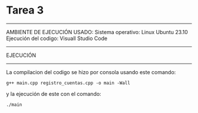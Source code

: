 # Tarea 3
***
AMBIENTE DE EJECUCIÓN USADO:
Sistema operativo: Linux Ubuntu 23.10
Ejecución del codigo: Visuall Studio Code
***
EJECUCIÓN
***
La compilacion del codigo se hizo por consola usando este comando:
``` 
g++ main.cpp registro_cuentas.cpp -o main -Wall

```
y la ejecución de este con el comando:
```
./main

```

